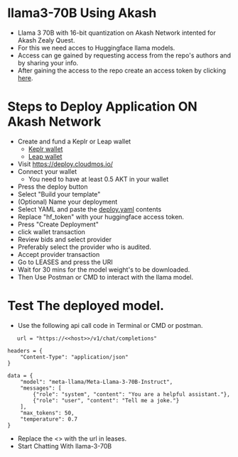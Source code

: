 # llama3-70B Using Akash

- Llama 3 70B with 16-bit quantization on Akash Network intented for Akash Zealy Quest.
- For this we need acces to Huggingface llama models.
- Access can ge gained by requesting access from the repo's authors and by sharing your info.
- After gaining the access to the repo create an access token by clicking [here](https://huggingface.co/settings/tokens).

# Steps to Deploy Application ON Akash Network

- Create and fund a Keplr or Leap wallet
  - [Keplr wallet](https://akash.network/docs/getting-started/token-and-wallets/#keplr-wallet)
  - [Leap wallet](https://akash.network/docs/getting-started/token-and-wallets/#leap-cosmos-wallet)
- Visit https://deploy.cloudmos.io/
- Connect your wallet
  - You need to have at least 0.5 AKT in your wallet
- Press the deploy button
- Select "Build your template"
- (Optional) Name your deployment
- Select YAML and paste the [deploy.yaml](https://github.com/Lukewarmer6969/llama3-akash/blob/main/deploy.yaml) contents
- Replace "hf_token" with your huggingface access token.
- Press "Create Deployment"
- click wallet transaction
- Review bids and select provider
- Preferably select the provider who is audited.
- Accept provider transaction
- Go to LEASES and press the URI
- Wait for 30 mins for the model weight's to be downloaded.
- Then Use Postman or CMD to interact with the llama model.


# Test The deployed model.

 - Use the following api call code in Terminal or CMD or postman.

```
   url = "https://<<host>>/v1/chat/completions"

headers = {
    "Content-Type": "application/json"
}

data = {
    "model": "meta-llama/Meta-Llama-3-70B-Instruct",
    "messages": [
        {"role": "system", "content": "You are a helpful assistant."},
        {"role": "user", "content": "Tell me a joke."}
    ],
    "max_tokens": 50,
    "temperature": 0.7
}

```
- Replace the <<Host>> with the url in leases.
- Start Chatting With llama-3-70B  

